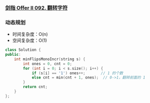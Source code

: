 ### [剑指 Offer II 092. 翻转字符](https://leetcode.cn/problems/cyJERH/)

### 动态规划

- 时间复杂度：O(n)
- 空间复杂度：O(1)

```c++
class Solution {
public:
    int minFlipsMonoIncr(string s) {
        int ones = 0, cnt = 0;
        for (int i = 0; i < s.size(); i++) {
            if (s[i] == '1') ones++;       // 1 的个数
            else cnt = min(cnt + 1, ones);  // 0->1，翻转前面的 1
        }
        return cnt;
    }
};
```
